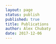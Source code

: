 ```yaml
---
layout: page
status: publish
published: true
title: Publications
author: Alex Chubaty
date: 2017-12-06
---
```


<script src="https://bibbase.org/service/mendeley/c009878c-ce2e-397e-b4d5-32d70b399230?jsonp=1"></script>

